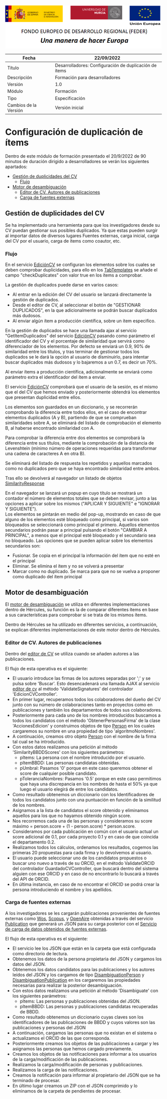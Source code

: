 ![](../Docs/media/CabeceraDocumentosMD.png) 


| Fecha                 | 22/09/2022                                | 
| --------------------- | ---------------------------------------- | 
| Título                | Desarrolladores: Configuración de duplicación de ítems| 
| Descripción           | Formación para desarrolladores | 
| Versión               | 1.0                                      | 
| Módulo                | Formación                            | 
| Tipo                  | Especificación                           | 
| Cambios de la Versión | Versión inicial                          | 
  

# Configuración de duplicación de ítems   

Dentro de este módulo de formación presentado el 20/9/2022 de 90 minutos de duración dirigido a desarrolladores se verán los siguientes apartados:
- [Gestión de duplicidades del CV](#gestión-de-duplicidades-del-cv) 
   - [Flujo](#flujo) 
- [Motor de desambiguación](#motor-de-desambiguación) 
   - [Editor de CV. Autores de publicaciones](#editor-de-cv-autores-de-publicaciones)  
   - [Carga de fuentes externas](#carga-de-fuentes-externas)   

## Gestión de duplicidades del CV 
Se ha implementado una herramienta para que los investigadores desde su CV puedan gestionar sus posibles duplicados. Ya que estas pueden surgir al importar datos de diversos lugares Fuentes externas, carga inicial, carga del CV por el usuario, carga de ítems como coautor, etc. 

### Flujo 
En el servicio [EdiciónCV](https://github.com/HerculesCRUE/HerculesED/tree/main/src/Hercules.ED.EditorCV) se configuran los elementos sobre los cuales se deben comprobar duplicidades, para ello en los [TabTemplates](https://github.com/HerculesCRUE/HerculesED/tree/main/src/Hercules.ED.EditorCV/EditorCV/Config/TabTemplates) se añade el campo "checkDuplicates" con valor true en los ítems a comprobar. 

La gestión de duplicados puede darse en varios casos: 
- Al entrar en la edición del CV del usuario se lanzará directamente la gestión de duplicados. 
- Desde el editor de CV, al seleccionar el botón de "GESTIONAR DUPLICADOS", en la que adicionalmente se podrán buscar duplicados más dudosos. 
- Al enviar algún ítem a producción científica, sobre un ítem especifico. 

En la gestión de duplicados se hace una llamada ajax al servicio "GetItemDuplicados" del servicio [EdiciónCV](https://github.com/HerculesCRUE/HerculesED/tree/main/src/Hercules.ED.EditorCV) pasando como parámetro el identificador del CV y el porcentaje de similaridad que servirá como diferenciador de los elementos. Por defecto se enviará un 0.9, 90% de similaridad entre los títulos, y tras terminar de gestionar todos los duplicados se le dará la opción al usuario de disminuirlo, para intentar buscar duplicados más dudosos y lo bajaremos a un 0.7, es decir un 70%.  

Al enviar ítems a producción científica, adicionalmente se enviará como parámetro extra el identificador del ítem a enviar. 

El servicio [EdiciónCV](https://github.com/HerculesCRUE/HerculesED/tree/main/src/Hercules.ED.EditorCV) comprobará que el usuario de la sesión, es el mismo que el del CV que hemos enviado y posteriormente obtendrá los elementos que presentan duplicidad entre ellos. 

Los elementos son guardados en un diccionario, y se recorrerán comprobando la diferencia entre todos ellos, en el caso de encontrar elementos duplicados (A y B), partiendo de que se comprueban similaridades sobre A, se eliminará del listado de comprobación el elemento B, al haberse encontrado similaridad con A. 

Para comprobar la diferencia entre dos elementos se comprobará la diferencia entre sus títulos, mediante la comprobación de la distancia de Levenshtein (mínimo número de operaciones requeridas para transformar una cadena de caracteres A en otra B). 

Se eliminará del listado de respuesta los repetidos y aquellos marcados como no duplicados pero que se haya encontrado similaridad entre ambos. 

Tras ello se devolverá al navegador un listado de objetos [SimilarityResponse](https://github.com/HerculesCRUE/HerculesED/blob/main/src/Hercules.ED.EditorCV/EditorCV/Models/Similarity/SimilarityResponse.cs) 

En el navegador se lanzará un popup en cuyo título se mostrará un contador el número de elementos totales que se deben revisar, junto a las opciones a aplicar sobre los mismos ("APLICAR Y SIGUIENTE" e "IGNORAR Y SIGUIENTE").  
Los elementos se pintarán en medio del pop-up, mostrando en caso de que alguno de los elementos esté bloqueado como principal, si varios son bloqueados se seleccionará como principal el primero. Aquellos elementos secundarios podrán pasar a principal pulsando el botón "CAMBIAR A PRINCIPAL", a menos que el principal esté bloqueado y el secundario sea no bloqueado. Las opciones que se pueden aplicar sobre los elementos secundarios son: 
- Fusionar. Se copia en el principal la información del ítem que no esté en el principal 
- Eliminar. Se elimina el ítem y no se volverá a presentar 
- Marcar como no duplicado. Se marca para que no se vuelva a proponer como duplicado del ítem principal 

## Motor de desambiguación 
El [motor de desambiguación](https://github.com/HerculesCRUE/HerculesED/tree/main/src/Hercules.ED.DisambiguationEngine) se utiliza en diferentes implementaciones dentro de Hércules, su función es la de comparar diferentes ítems en base a sus características para comprobar si se trata de los mismos ítems.  

Dentro de Hércules se ha utilizado en diferentes servicios, a continuación, se explican diferentes implementaciones de este motor dentro de Hércules. 

### Editor de CV. Autores de publicaciones 
Dentro del [editor de CV](https://github.com/HerculesCRUE/HerculesED/tree/main/src/Hercules.ED.EditorCV) se utiliza cuando se añaden autores a las publicaciones. 

El flujo de esta operativa es el siguiente: 
  - El usuario introduce las firmas de los autores separadas por ';' y se pulsa sobre 'Buscar'. Esto desencadenará una llamada AJAX al servicio [editor de cv](https://github.com/HerculesCRUE/HerculesED/tree/main/src/Hercules.ED.EditorCV) al método 'ValidateSignatures' del controlador 'EdicionCVController'. 
  - En primer lugar, recuperamos todos los colaboradores del dueño del CV junto con su número de colaboraciones tanto en proyectos como en publicaciones y también los departamentos de todos sus colaboradores. 
  - Posteriormente para cada uno de los nombres introducidos buscamos a todos los candidatos con el método 'ObtenerPersonasFirma' de la clase 'AccionesEdicion' y construimos objetos de tipo [Person](https://github.com/HerculesCRUE/HerculesED/blob/main/src/Hercules.ED.EditorCV/EditorCV/Models/API/Response/Person.cs) en los cuales cargaremos su nombre en una propiedad de tipo 'algoritmoNombres'. 
  - A continuación, creamos otro objeto [Person](https://github.com/HerculesCRUE/HerculesED/blob/main/src/Hercules.ED.EditorCV/EditorCV/Models/API/Response/Person.cs) con el nombre de la firma tal cual se ha introducido. 
  - Con estos datos realizamos una petición al método 'SimilarityBBDDScores' con los siguientes parámetros: 
    - pItems: La persona con el nombre introducido por el usuario. 
    - pItemBBDD: Las personas candidatas obtenidas. 
    - pUmbral: Pasamos '0' porque en este caso queremos obtener el score de cualquier posible candidato. 
    - pToleranciaNombres: Pasamos '0.5' porque en este caso permitimos que haya una discrepancia en los nombres de hasta el 50% ya que luego el usuario elegirá de entre los candidatos.   
  - Como resultado obtenemos un diccionario con los Identificadores de todos los candidatos junto con una puntuación en función de la similitud de los nombres. 
  - Asignamos a la lista de candidatos el score obtenido y eliminamos aquellos para los que no hayamos obtenido ningún score. 
  - Nos recorremos cada una de las personas y consideramos su score máximo = person.score + (1 - person.score) * person.score. 
  - Consideramos por cada publicación en común con el usuario actual un score adicional de 0.1, por cada proyecto 0.1 y en caso de que coincida el departamento 0.2. 
  - Realizamos todos los cálculos, ordenamos los resultados, cogemos las primeras 20 propuestas para cada firma y lo devolvemos al usuario. 
  - El usuario puede seleccionar uno de los candidatos propuestos o buscar uno nuevo a través de su ORCID, en el método ValidateORCID del controlador GuardadoCVController, que buscará dentro del sistema alguien con ese ORCID y en caso de no encontrarlo lo buscará a través del API de ORCID. 
  - En última instancia, en caso de no encontrar el ORCID se podrá crear la persona introduciendo el nombre y los apellidos. 

### Carga de fuentes externas 
A los investigadores se les cargarán publicaciones provenientes de fuentes externas como [Wos](https://github.com/HerculesCRUE/HerculesED/tree/main/src/Hercules.ED.ExternalSources/Hercules.ED.WoSConnect), [Scopus](https://github.com/HerculesCRUE/HerculesED/tree/main/src/Hercules.ED.ExternalSources/Hercules.ED.ScopusConnect), y [OpenAire](https://github.com/HerculesCRUE/HerculesED/tree/main/src/Hercules.ED.ExternalSources/Hercules.ED.OpenAireConnect) obtenidas a través del servicio [Publication](https://github.com/HerculesCRUE/HerculesED/tree/main/src/Hercules.ED.ExternalSources/Hercules.ED.Publication) que generará un JSON para su carga posterior con el [Servicio de carga de datos obtenidos de fuentes externas](https://github.com/HerculesCRUE/HerculesED/tree/main/src/Hercules.ED.ResearcherObjectLoad).  

El flujo de esta operativa es el siguiente: 
  - El servicio lee los JSON que están en la carpeta que está configurada como directorio de lectura. 
  - Obtenemos los datos de la persona propietaria del JSON y cargamos los datos del JSON. 
  - Obtenemos los datos candidatos para las publicaciones y los autores leídos del JSON y los cargamos de tipo [DisambiguationPerson](https://github.com/HerculesCRUE/HerculesED/blob/main/src/Hercules.ED.ResearcherObjectLoad/Hercules.ED.ResearcherObjectLoad/Models/DisambiguationObjects/DisambiguationPerson.cs) y  [DisambiguationPublication](https://github.com/HerculesCRUE/HerculesED/blob/main/src/Hercules.ED.ResearcherObjectLoad/Hercules.ED.ResearcherObjectLoad/Models/DisambiguationObjects/DisambiguationPublication.cs) en los cargaremos las propiedades necesarias para realizar la posterior desambiguación. 
  - Con estos datos realizamos una petición al método 'Disambiguate' con los siguientes parámetros: 
    - pItems: Las personas y publicaciones obtenidas del JSON. 
    - pItemBBDD: Las personas y publicaciones candidatas recuperadas de BBDD. 
  - Como resultado obtenemos un diccionario cuyas claves son los identificadores de las publicaciones de BBDD y cuyos valores son las publicaciones y personas del JSON 
  - A continuación, cargamos las personas que no existan en el sistema o actualizamos el ORCID de las que corresponda. 
  - Posteriormente creamos los objetos de las publicaciones a cargar y les asignamos las personas que hemos cargado previamente. 
  - Creamos los objetos de las notificaciones para informar a los usuarios de la carga/modificación de las publicaciones. 
  - Realizamos la carga/modificación de personas y publicaciones. 
  - Realizamos la carga de las notificaciones. 
  - Creamos la notificación para informar al propietario del JSON que se ha terminado de procesar. 
  - En último lugar creamos un ZIP con el JSON comprimido y lo eliminamos de la carpeta de pendientes de procesar. 
